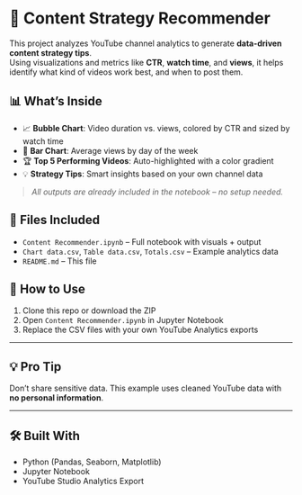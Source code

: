 # 🎯 Content Strategy Recommender

This project analyzes YouTube channel analytics to generate **data-driven content strategy tips**.  
Using visualizations and metrics like **CTR**, **watch time**, and **views**, it helps identify what kind of videos work best, and when to post them.

## 📊 What’s Inside

- 📈 **Bubble Chart**: Video duration vs. views, colored by CTR and sized by watch time  
- 📅 **Bar Chart**: Average views by day of the week  
- 🏆 **Top 5 Performing Videos**: Auto-highlighted with a color gradient  
- 💡 **Strategy Tips**: Smart insights based on your own channel data  


> *All outputs are already included in the notebook – no setup needed.*

## 📁 Files Included

- `Content Recommender.ipynb` – Full notebook with visuals + output  
- `Chart data.csv`, `Table data.csv`, `Totals.csv` – Example analytics data  
- `README.md` – This file

## 🚀 How to Use

1. Clone this repo or download the ZIP  
2. Open `Content Recommender.ipynb` in Jupyter Notebook  
3. Replace the CSV files with your own YouTube Analytics exports

---

## 💡 Pro Tip

Don’t share sensitive data. This example uses cleaned YouTube data with **no personal information**.

---

## 🛠️ Built With

- Python (Pandas, Seaborn, Matplotlib)
- Jupyter Notebook
- YouTube Studio Analytics Export



